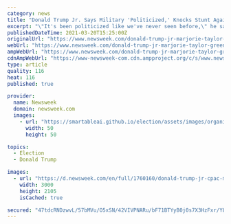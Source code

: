 ```yaml
---
category: news
title: "Donald Trump Jr. Says Military 'Politicized,' Knocks Stunt Against Marjorie Taylor Greene"
excerpt: "\"It's been politicized like we've never seen before,\" he said in a video released Friday. \"They're literally attacking American civilians.\""
publishedDateTime: 2021-03-20T15:25:00Z
originalUrl: "https://www.newsweek.com/donald-trump-jr-marjorie-taylor-greene-guam-national-guard-cookies-politicized-military-1577580"
webUrl: "https://www.newsweek.com/donald-trump-jr-marjorie-taylor-greene-guam-national-guard-cookies-politicized-military-1577580"
ampWebUrl: "https://www.newsweek.com/donald-trump-jr-marjorie-taylor-greene-guam-national-guard-cookies-politicized-military-1577580?amp=1"
cdnAmpWebUrl: "https://www-newsweek-com.cdn.ampproject.org/c/s/www.newsweek.com/donald-trump-jr-marjorie-taylor-greene-guam-national-guard-cookies-politicized-military-1577580?amp=1"
type: article
quality: 116
heat: 116
published: true

provider:
  name: Newsweek
  domain: newsweek.com
  images:
    - url: "https://smartableai.github.io/election/assets/images/organizations/newsweek.com-50x50.jpg"
      width: 50
      height: 50

topics:
  - Election
  - Donald Trump

images:
  - url: "https://d.newsweek.com/en/full/1760160/donald-trump-jr-cpac-military.jpg"
    width: 3000
    height: 2105
    isCached: true

secured: "47tdcRNDzwvL/57bMVu/O5xSN/42VIVPNARu/bF71BTYyB0j0s7X3HzFxr/YLkURLH3HuUVfF86VGxLZvz2r0tUQXPuVKgirovZkTQYfzXQi91/DvlDoIb6EkVzHdjgBju6sBV0i4qgZh1M+rr2V/e4GmIqIVUMpQ5XhXFe64IfiWvIDOei/U4WmjVt+xxfDngdSbrD/x0AvRXGW01CZ2P1DHkPp7wn9Oc2rsgehaycL9y6PEU2tjP83e9cTGN7kbPzoxiYTJpTCY66vMilPZ794guSmdYLlrCuGomOV8ud73ESEn6N4uvtXVJwQ2WOqGd2LQj0eIx3E5qcWmTyBQPfgJwRCfeApdtpGEDBovT8=;7a9T04uCKkWRp1IVZS6GUw=="
---
```


